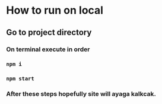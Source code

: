 # How to run on local

## Go to project directory

### On terminal execute in order

### `npm i`

### `npm start`

### After these steps hopefully site will ayaga kalkcak.